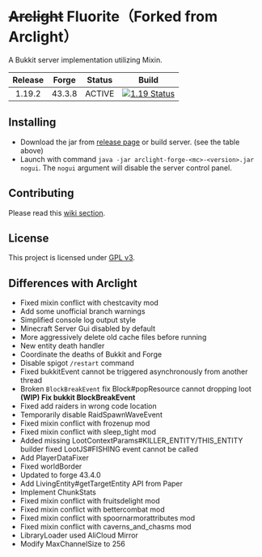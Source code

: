 # ~~Arclight~~ Fluorite（Forked from Arclight）

A Bukkit server implementation utilizing Mixin.

| Release | Forge  | Status |                            Build                             |
| :-----: | :----: | :----: | :----------------------------------------------------------: |
| 1.19.2  | 43.3.8 | ACTIVE | [![1.19 Status](https://img.shields.io/appveyor/build/IzzelAliz/arclight-19?style=flat-square)](https://ci.appveyor.com/project/IzzelAliz/arclight-19) |

## Installing

* Download the jar from [release page](https://github.com/IzzelAliz/Arclight/releases) or build server. (see the table
  above)
* Launch with command `java -jar arclight-forge-<mc>-<version>.jar nogui`. The `nogui` argument will disable the server
  control panel.

## Contributing

Please read this [wiki section](https://github.com/IzzelAliz/Arclight/wiki/Contributing).

## License

This project is licensed under [GPL v3](LICENSE).

## Differences with Arclight

* Fixed mixin conflict with chestcavity mod
* Add some unofficial branch warnings
* Simplified console log output style
* Minecraft Server Gui disabled by default
* More aggressively delete old cache files before running
* New entity death handler
* Coordinate the deaths of Bukkit and Forge
* Disable spigot `/restart` command
* Fixed bukkitEvent cannot be triggered asynchronously from another thread
* Broken `BlockBreakEvent` fix Block#popResource cannot dropping loot **(WIP) Fix bukkit BlockBreakEvent**
* Fixed add raiders in wrong code location
* Temporarily disable RaidSpawnWaveEvent
* Fixed mixin conflict with frozenup mod
* Fixed mixin conflict with sleep_tight mod
* Added missing LootContextParams#KILLER_ENTITY/THIS_ENTITY builder fixed LootJS#FISHING event cannot be called
* Add PlayerDataFixer
* Fixed worldBorder
* Updated to forge 43.4.0
* Add LivingEntity#getTargetEntity API from Paper
* Implement ChunkStats
* Fixed mixin conflict with fruitsdelight mod
* Fixed mixin conflict with bettercombat mod
* Fixed mixin conflict with spoornarmorattributes mod
* Fixed mixin conflict with caverns_and_chasms mod
* LibraryLoader used AliCloud Mirror
* Modify MaxChannelSize to 256